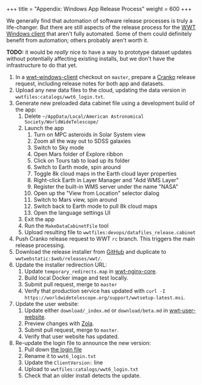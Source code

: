 +++
title = "Appendix: Windows App Release Process"
weight = 600
+++

We generally find that automation of software release processes is truly a
life-changer. But there are still aspects of the release process for the [WWT
Windows client][wwt-windows-client] that aren't fully automated. Some of them
could definitely benefit from automation; others probably aren't worth it.

[wwt-windows-client]: https://github.com/WorldWideTelescope/wwt-windows-client/

**TODO:** it would be *really* nice to have a way to prototype dataset updates
without potentially affecting existing installs, but we don't have the
infrastructure to do that yet.

1. In a [wwt-windows-client] checkout on `master`, prepare a [Cranko] release
   request, including release notes for both app and datasets.
1. Upload any new data files to the cloud, updating the data version in
   `wwtfiles:catalogs/wwt6_login.txt`.
1. Generate new preloaded data cabinet file using a development build of the
   app:
   1. Delete `~/AppData/Local/American Astronomical Society/WorldWideTelescope/`
   1. Launch the app
      1. Turn on MPC asteroids in Solar System view
      1. Zoom all the way out to SDSS galaxies
      1. Switch to Sky mode
      1. Open Mars folder of Explore ribbon
      1. Click on Tours tab to load up its folder
      1. Switch to Earth mode, spin around
      1. Toggle 8k cloud maps in the Earth cloud layer properties
      1. Right-click Earth in Layer Manager and "Add WMS Layer"
      1. Register the built-in WMS server under the name "NASA"
      1. Open up the "View from Location" selector dialog
      1. Switch to Mars view, spin around
      1. Switch back to Earth mode to pull 8k cloud maps
      1. Open the language settings UI
   1. Exit the app
   1. Run the `MakeDataCabinetFile` tool
   1. Upload resulting file to `wwtfiles:devops/datafiles_release.cabinet`
1. Push Cranko release request to WWT `rc` branch. This triggers the main
   release processing.
1. Download the release installer from [GitHub][gh-releases] and duplicate to
   `wwtwebstatic:$web/releases/wwt/`.
1. Update the installer redirection URL:
   1. Update `temporary_redirects.map` in [wwt-nginx-core].
   2. Build local Docker image and test locally.
   3. Submit pull request, merge to `master`
   4. Verify that production service has updated with `curl -I
      https://worldwidetelescope.org/support/wwtsetup-latest.msi`.
1. Update the user website:
   1. Update either `download/_index.md` or `download/beta.md` in [wwt-user-website].
   2. Preview changes with [Zola].
   3. Submit pull request, merge to `master`.
   4. Verify that user website has updated.
1. Re-update the login file to announce the new version:
   1. Pull down [the login file][login6]
   1. Rename it to `wwt6_login.txt`
   1. Update the `ClientVersion:` line
   1. Upload to `wwtfiles:catalogs/wwt6_login.txt`
   1. Check that an older install detects the update.

[Cranko]: https://pkgw.github.io/cranko/
[gh-releases]: https://github.com/WorldWideTelescope/wwt-windows-client/releases
[wwt-nginx-core]: https://github.com/WorldWideTelescope/wwt-nginx-core/
[wwt-user-website]: https://github.com/WorldWideTelescope/wwt-user-website/
[Zola]: https://www.getzola.org/
[login6]: https://worldwidetelescope.org/wwtweb/login6.aspx
